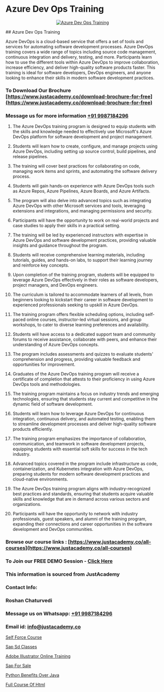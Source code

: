 # Azure Dev Ops Training

<p align="center">
  <a href="https://justacademy.co/course-detail/devops-training">
    <img src="https://justacademy.co/storage2/course_image/1710765394_course_image.webp" alt="Azure Dev Ops Training">
  </a>
</p>
## Azure Dev Ops Training

Azure DevOps is a cloud-based service that offers a set of tools and services for automating software development processes. Azure DevOps training covers a wide range of topics including source code management, continuous integration and delivery, testing, and more. Participants learn how to use the different tools within Azure DevOps to improve collaboration, increase efficiency, and deliver high-quality software products faster. This training is ideal for software developers, DevOps engineers, and anyone looking to enhance their skills in modern software development practices.
### To Download Our Brochure [https://www.justacademy.co/download-brochure-for-free](https://www.justacademy.co/download-brochure-for-free)
### Message us for more information [+91 9987184296](https://api.whatsapp.com/send?phone=919987184296)
1) The Azure DevOps training program is designed to equip students with the skills and knowledge needed to effectively use Microsoft's Azure DevOps platform for software development and project management.

2) Students will learn how to create, configure, and manage projects using Azure DevOps, including setting up source control, build pipelines, and release pipelines.

3) The training will cover best practices for collaborating on code, managing work items and sprints, and automating the software delivery process.

4) Students will gain hands-on experience with Azure DevOps tools such as Azure Repos, Azure Pipelines, Azure Boards, and Azure Artifacts.

5) The program will also delve into advanced topics such as integrating Azure DevOps with other Microsoft services and tools, leveraging extensions and integrations, and managing permissions and security.

6) Participants will have the opportunity to work on real-world projects and case studies to apply their skills in a practical setting.

7) The training will be led by experienced instructors with expertise in Azure DevOps and software development practices, providing valuable insights and guidance throughout the program.

8) Students will receive comprehensive learning materials, including tutorials, guides, and hands-on labs, to support their learning journey and reinforce key concepts.

9) Upon completion of the training program, students will be equipped to leverage Azure DevOps effectively in their roles as software developers, project managers, and DevOps engineers.

10) The curriculum is tailored to accommodate learners of all levels, from beginners looking to kickstart their career in software development to experienced professionals seeking to upskill in Azure DevOps.

11) The training program offers flexible scheduling options, including self-paced online courses, instructor-led virtual sessions, and group workshops, to cater to diverse learning preferences and availability.

12) Students will have access to a dedicated support team and community forums to receive assistance, collaborate with peers, and enhance their understanding of Azure DevOps concepts.

13) The program includes assessments and quizzes to evaluate students' comprehension and progress, providing valuable feedback and opportunities for improvement.

14) Graduates of the Azure DevOps training program will receive a certificate of completion that attests to their proficiency in using Azure DevOps tools and methodologies.

15) The training program maintains a focus on industry trends and emerging technologies, ensuring that students stay current and competitive in the dynamic field of software development.

16) Students will learn how to leverage Azure DevOps for continuous integration, continuous delivery, and automated testing, enabling them to streamline development processes and deliver high-quality software products efficiently.

17) The training program emphasizes the importance of collaboration, communication, and teamwork in software development projects, equipping students with essential soft skills for success in the tech industry.

18) Advanced topics covered in the program include infrastructure as code, containerization, and Kubernetes integration with Azure DevOps, preparing students for modern software development practices and cloud-native environments.

19) The Azure DevOps training program aligns with industry-recognized best practices and standards, ensuring that students acquire valuable skills and knowledge that are in demand across various sectors and organizations.

20) Participants will have the opportunity to network with industry professionals, guest speakers, and alumni of the training program, expanding their connections and career opportunities in the software development and DevOps communities.

### Browse our course links : [https://www.justacademy.co/all-courses](https://www.justacademy.co/all-courses) 
### To Join our FREE DEMO Session - [Click Here](https://www.justacademy.co/register-for-course-demo)


### This information is sourced from JustAcademy
### Contact Info:
### Roshan Chaturvedi
### Message us on Whatsapp: [+91 9987184296](https://api.whatsapp.com/send?phone=919987184296)
### Email id: [info@justacademy.co](mailto:info@justacademy.co)
                
[Self Force Course](https://www.linkedin.com/pulse/self-force-course-justacademy-liverpool-zkqtf?trackingId=NePRy5%2Fc%2FP5SP3nsalOlnA%3D%3D&lipi=urn%3Ali%3Apage%3Ad_flagship3_company_admin%3B%2B7NXH4oxSQ2PhivsxtvsGw%3D%3D)

[Sap Sd Classes](https://www.linkedin.com/pulse/sap-sd-classes-justacademy-bay-area-qklvc?trackingId=x15LflqCejw3JzkGdtxY2A%3D%3D&lipi=urn%3Ali%3Apage%3Ad_flagship3_company_admin%3BF16vFVlwTBq9N188C2SLQg%3D%3D)

[Adobe Illustrator Online Training](https://medium.com/@AkashSingh2052/adobe-illustrator-online-training-ae14c70e1558)

[Sap For Sale](https://medium.com/@akanshapatil/sap-for-sale-1a977c88e517)

[Python Benefits Over Java](https://justacademyin.github.io/justacademy/python-benefits-over-java)

[Full Course Of Html](https://justacademyin.github.io/justacademy/full-course-of-html)

